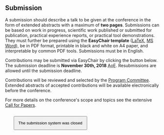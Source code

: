 ## Submission

A submission should describe a talk to be given at the conference in the form of extended abstracts with a maximum of **two pages**. Submissions can be based on work in progress, scientific work published or submitted for publication, practical experience reports, or practical tool demonstrations. They must further be prepared using the **EasyChair template** ([LaTeX](https://www.easychair.org/publications/easychair.zip), [MS Word](https://www.easychair.org/publications/easychair.docx)), be in PDF format, printable in black and white on A4 paper, and interpretable by common PDF tools. Submissions must be in English.

Contributions may be submitted via EasyChair by clicking the button below. The submission deadline is **November 30th, 2018** <acronym title="Anywhere on earth">AoE</acronym>. Resubmissions are allowed until the submission deadline.

Contributions will be reviewed and selected by the [Program Committee](committees/). Extended abstracts of accepted contributions will be available electronically before the conference.

For more details on the conference's scope and topics see the extensive <a onclick="$('#cfp_tab a').trigger('click'); return false;" href="#cfp">Call for Papers</a>.

<p style="margin:2em;" class="text-center">
    <button style="padding:1em;" type="button" class="btn btn-primary btn-lg disabled">The submission system was closed</button>
</p>
